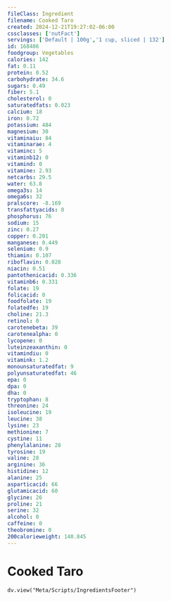 ```yaml
---
fileClass: Ingredient
filename: Cooked Taro
created: 2024-12-21T19:27:02-06:00
cssclasses: ['nutFact']
servings: ['Default | 100g','1 cup, sliced | 132']
id: 168486
foodgroup: Vegetables
calories: 142
fat: 0.11
protein: 0.52
carbohydrate: 34.6
sugars: 0.49
fiber: 5.1
cholesterol: 0
saturatedfats: 0.023
calcium: 18
iron: 0.72
potassium: 484
magnesium: 30
vitaminaiu: 84
vitaminarae: 4
vitaminc: 5
vitaminb12: 0
vitamind: 0
vitamine: 2.93
netcarbs: 29.5
water: 63.8
omega3s: 14
omega6s: 32
pralscore: -8.169
transfattyacids: 0
phosphorus: 76
sodium: 15
zinc: 0.27
copper: 0.201
manganese: 0.449
selenium: 0.9
thiamin: 0.107
riboflavin: 0.028
niacin: 0.51
pantothenicacid: 0.336
vitaminb6: 0.331
folate: 19
folicacid: 0
foodfolate: 19
folatedfe: 19
choline: 21.3
retinol: 0
carotenebeta: 39
carotenealpha: 0
lycopene: 0
luteinzeaxanthin: 0
vitamindiu: 0
vitamink: 1.2
monounsaturatedfat: 9
polyunsaturatedfat: 46
epa: 0
dpa: 0
dha: 0
tryptophan: 8
threonine: 24
isoleucine: 19
leucine: 38
lysine: 23
methionine: 7
cystine: 11
phenylalanine: 28
tyrosine: 19
valine: 28
arginine: 36
histidine: 12
alanine: 25
asparticacid: 66
glutamicacid: 60
glycine: 26
proline: 21
serine: 32
alcohol: 0
caffeine: 0
theobromine: 0
200calorieweight: 140.845
---
```


# Cooked Taro

```dataviewjs
dv.view("Meta/Scripts/IngredientsFooter")
```